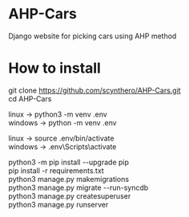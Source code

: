 # AHP-Cars
Django website for picking cars using AHP method

# How to install
git clone https://github.com/scynthero/AHP-Cars.git
<br />
cd AHP-Cars
<br />

linux -> python3 -m venv .env
<br />
windows -> python -m venv .env
<br />

linux -> source .env/bin/activate
<br />
windows -> .env\Scripts\activate
<br />

python3 -m pip install --upgrade pip
<br />
pip install -r requirements.txt
<br />
python3 manage.py makemigrations
<br />
python3 manage.py migrate --run-syncdb
<br />
python3 manage.py createsuperuser
<br />
python3 manage.py runserver